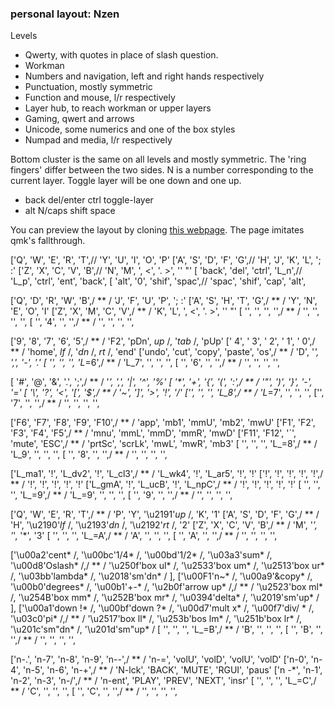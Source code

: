 
### personal layout: Nzen

Levels

* Qwerty, with quotes in place of slash question.
* Workman
* Numbers and navigation, left and right hands respectively
* Punctuation, mostly symmetric
* Function and mouse, l/r respectively
* Layer hub, to reach workman or upper layers
* Gaming, qwert and arrows
* Unicode, some numerics and one of the box styles
* Numpad and media, l/r respectively

Bottom cluster is the same on all levels and mostly symmetric. The 'ring fingers' differ between the two sides. N is a number corresponding to the current layer. Toggle layer will be one down and one up.

* back del/enter ctrl toggle-layer
* alt N/caps shift space

You can preview the layout by cloning [this webpage](https://gitlab.com/Nzen/impatient-broth-nenem). The page imitates qmk's fallthrough.

['Q', 'W', 'E', 'R', 'T',// 'Y', 'U', 'I', 'O', 'P'
['A', 'S', 'D', 'F', 'G',// 'H', 'J', 'K', 'L', '; :'
['Z', 'X', 'C', 'V', 'B',// 'N', 'M', ', <', '. >', '\' "'
[  'back', 'del', 'ctrl', 'L_n',// 'L_p', 'ctrl', 'ent', 'back',
[  'alt', '0', 'shif', 'spac',// 'spac', 'shif', 'cap', 'alt',

['Q', 'D', 'R', 'W', 'B',/ ** / 'J', 'F', 'U', 'P', '; :'
['A', 'S', 'H', 'T', 'G',/ ** / 'Y', 'N', 'E', 'O', 'I'
['Z', 'X', 'M', 'C', 'V',/ ** / 'K', 'L', ', <', '. >', '\' "'
[ '', '', '', '',/ ** / '', '', '', '',
[ '', '4', '', '',/ ** / '', '', '', '',

['9', '8', '7', '6', '5',/ ** / 'F2', 'pDn', *up* /, '*tab* /, 'pUp'
[' 4', ' 3', ' 2', ' 1', ' 0',/ ** / 'home', *lf* /, '*dn* /, *rt* /, 'end'
['undo', 'cut', 'copy', 'paste', 'os',/ ** / 'D', '_', ',', '-', '.'
[ '', '', '', 'L_=6',/ ** / 'L_7', '', '', '',
[ '', '6', '', '',/ ** / '', '', '', '',

[ '#', '@', '&', '.', ';',/ ** / '_', ',', '|', '^', '%'
[ '*', '+', '{', '(', ':',/ ** / '"', ')', '}', '-', '='
[ '\\', '?', '<', '[', '$',/ ** / '~', ']', '>', '!', '/'
['', '', '', 'L_8',/ ** / 'L_=7', '', '', '',
['', '7', '', '',/ ** / '', '', '', '',

['F6', 'F7', 'F8', 'F9', 'F10',/ ** / 'app', 'mb1', 'mmU', 'mb2', 'mwU'
['F1', 'F2', 'F3', 'F4', 'F5',/ ** / 'mnu', 'mmL', 'mmD', 'mmR', 'mwD'
['F11', 'F12', '`', 'mute', 'ESC',/ ** / 'prtSc', 'scrLk', 'mwL', 'mwR', 'mb3'
[ '', '', '', 'L_=8',/ ** / 'L_9', '', '', '',
[ '', '8', '', '',/ ** / '', '', '', '',

['L_ma1', '!', 'L_dv2', '!', 'L_cl3',/ ** / 'L_wk4', '!', 'L_ar5', '!', '!'
['!', '!', '!', '!', '!',/ ** / '!', '!', '!', '!', '!'
['L_gmA', '!', 'L_ucB', '!', 'L_npC',/ ** / '!', '!', '!', '!', '!'
[ '', '', '', 'L_=9',/ ** / 'L_=9', '', '', '',
[ '', '9', '', '',/ ** / '', '', '', '',

['Q', 'W', 'E', 'R', 'T',/ ** / 'P', 'Y', '\u2191'*up* /, 'K', '1'
['A', 'S', 'D', 'F', 'G',/ ** / 'H', '\u2190'*lf* /, '\u2193'*dn* /, '\u2192'*rt* /, '2'
['Z', 'X', 'C', 'V', 'B',/ ** / 'M', '*', '*', '*', '3'
[ '', '', '', 'L_=A',/ ** / 'A', '', '', '',
[ '', 'A', '', '',/ ** / '', '', '', '',

['\u00a2'cent* /, '\u00bc'1/4* /, '\u00bd'1/2* /, '\u03a3'sum* /, '\u00d8'Oslash* /,/ ** / '\u250f'box ul* /, '\u2533'box um* /, '\u2513'box ur* /, '\u03bb'lambda* /, '\u2018'sm'dn* / ],
['\u00F1'n~* /, '\u00a9'&copy* /, '\u00b0'degrees* /, '\u00b1'+-* /, '\u2b0f'arrow up* /,/ ** / '\u2523'box ml* /, '\u254B'box mm* /, '\u252B'box mr* /, '\u0394'delta* /, '\u2019'sm'up* / ],
['\u00a1'down !* /, '\u00bf'down ?* /, '\u00d7'mult x* /, '\u00f7'div/ * /, '\u03c0'pi* /,/ ** / '\u2517'box ll* /, '\u253b'bos lm* /, '\u251b'box lr* /, '\u201c'sm"dn* /, '\u201d'sm"up* /
[ '', '', '', 'L_=B',/ ** / 'B', '', '', '',
[ '', 'B', '', '',/ ** / '', '', '', '',

['n-.', 'n-7', 'n-8', 'n-9', 'n--',/ ** / 'n-=', 'volU', 'volD', 'volU', 'volD'
['n-0', 'n-4', 'n-5', 'n-6', 'n-+',/ ** / 'N-lck', 'BACK', 'MUTE', 'RGUI', 'paus'
['n -*', 'n-1', 'n-2', 'n-3', 'n-/',/ ** / 'n-ent', 'PLAY', 'PREV', 'NEXT', 'insr'
[ '', '', '', 'L_=C',/ ** / 'C', '', '', '',
[ '', 'C', '', '',/ ** / '', '', '', '',

